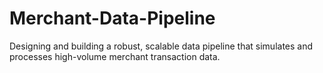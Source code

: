 # Merchant-Data-Pipeline
Designing and building a robust, scalable data pipeline that simulates and processes high-volume merchant transaction data.
